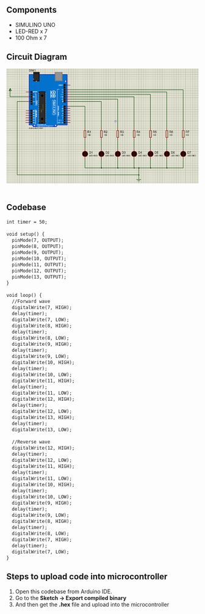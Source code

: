 ## Components
- SIMULINO UNO
- LED-RED x 7
- 100 Ohm x 7

## Circuit Diagram
![Circuit Diagram](Circuit.PNG)
</br></br>

## Codebase

```
int timer = 50;

void setup() {
  pinMode(7, OUTPUT);
  pinMode(8, OUTPUT);
  pinMode(9, OUTPUT);
  pinMode(10, OUTPUT);
  pinMode(11, OUTPUT);
  pinMode(12, OUTPUT);
  pinMode(13, OUTPUT);
}

void loop() {
  //Forward wave
  digitalWrite(7, HIGH);
  delay(timer);
  digitalWrite(7, LOW);
  digitalWrite(8, HIGH);
  delay(timer);
  digitalWrite(8, LOW);
  digitalWrite(9, HIGH);
  delay(timer);
  digitalWrite(9, LOW);
  digitalWrite(10, HIGH);
  delay(timer);
  digitalWrite(10, LOW);
  digitalWrite(11, HIGH);
  delay(timer);
  digitalWrite(11, LOW);
  digitalWrite(12, HIGH);
  delay(timer);
  digitalWrite(12, LOW);
  digitalWrite(13, HIGH);
  delay(timer);
  digitalWrite(13, LOW);
  
  //Reverse wave
  digitalWrite(12, HIGH);
  delay(timer);
  digitalWrite(12, LOW);
  digitalWrite(11, HIGH);
  delay(timer);
  digitalWrite(11, LOW);
  digitalWrite(10, HIGH);
  delay(timer);
  digitalWrite(10, LOW);
  digitalWrite(9, HIGH);
  delay(timer);
  digitalWrite(9, LOW);
  digitalWrite(8, HIGH);
  delay(timer);
  digitalWrite(8, LOW);
  digitalWrite(7, HIGH);
  delay(timer);
  digitalWrite(7, LOW);
}
```

## Steps to upload code into microcontroller
1. Open this codebase from Arduino IDE.</br>
2. Go to the <b>Sketch -> Export compiled binary</b>
3. And then get the <b>.hex</b> file and upload into the microcontroller

